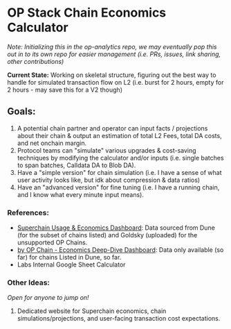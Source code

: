 # OP Stack Chain Economics Calculator
*Note: Initializing this in the op-analytics repo, we may eventually pop this out in to its own repo for easier management (i.e. PRs, issues, link sharing, other contributions)*

**Current State:** Working on skeletal structure, figuring out the best way to handle for simulated transaction flow on L2 (i.e. burst for 2 hours, empty for 2 hours - may save this for a V2 though)

## Goals:
1. A potential chain partner and operator can input facts / projections about their chain & output an estimation of total L2 Fees, total DA costs, and net onchain margin.
2. Protocol teams can "simulate" various upgrades & cost-saving techniques by modifying the calculator and/or inputs (i.e. single batches to span batches, Calldata DA to Blob DA).
3. Have a "simple version" for chain simulation (i.e. I have a sense of what user activity looks like, but idk about compression & data ratios)
4. Have an "advanced version" for fine tuning (i.e. I have a running chain, and I know what every minute input means).

### References:
- [Superchain Usage & Economics Dashboard](https://dune.com/oplabspbc/op-stack-chains-l1-activity): Data sourced from Dune (for the subset of chains listed) and Goldsky (uploaded) for the unsupported OP Chains.
- [by OP Chain - Economics Deep-Dive Dashboard](https://dune.com/oplabspbc/optimism-l2-l1-economics): Data only available (so far) for chains Listed in Dune, so far.
- Labs Internal Google Sheet Calculator

### Other Ideas:
*Open for anyone to jump on!*
1. Dedicated website for Superchain economics, chain simulations/projections, and user-facing transaction cost expectations.